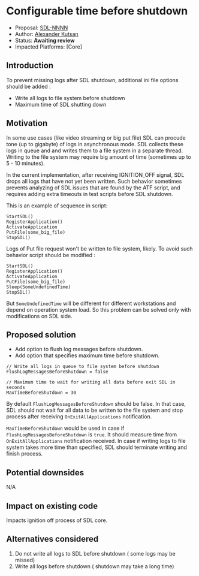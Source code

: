 # Configurable time before shutdown

* Proposal: [SDL-NNNN](nnnn-configurable-time-before-shutdown.md)
* Author: [Alexander Kutsan](https://github.com/LuxoftAKutsan)
* Status: **Awaiting review**
* Impacted Platforms: [Core]

## Introduction

To prevent missing logs after SDL shutdown, additional ini file options should be added : 
 - Write all logs to file system before shutdown 
 - Maximum time of SDL shutting down
 
## Motivation

In some use cases (like video streaming or big put file) SDL can procude tone (up to gigabyte) of logs in asynchronous mode. 
SDL collects these logs in queue and and writes them to a file system in a separate thread.
Writing to the file system may require big amount of time (sometimes up to 5 - 10 minutes).

In the current implementation, after receiving IGNITION_OFF signal, SDL drops all logs that have not yet been written.
Such behavior sometimes prevents analyzing of SDL issues that are found by the ATF script, and requires adding extra timeouts in test scripts before SDL shutdown.

This is an example of sequence in script:

```
StartSDL()
RegisterApplication()
ActivateApplication
PutFile(some_big_file)
StopSDL()
```

Logs of Put file request won't be written to file system, likely.
To avoid such behavior script should be modified :
```
StartSDL()
RegisterApplication()
ActivateApplication
PutFile(some_big_file)
Sleep(SomeUndefinedTime)
StopSDL()
```

But `SomeUndefinedTime` will be different for different workstations and depend on operation system load.
So this problem can be solved only with modifications on SDL side. 

## Proposed solution

 - Add option to flush log messages before shutdown.
 - Add option that specifies maximum time before shutdown.

```
// Write all logs in queue to file system before shutdown 
FlushLogMessagesBeforeShutdown = false

// Maximum time to wait for writing all data before exit SDL in seconds
MaxTimeBeforeShutdown = 30
```

By default `FlushLogMessagesBeforeShutdown` should be false. In that case, SDL should not wait for all data to be written to the file system and stop process after receiving `OnExitAllApplications` notification. 

`MaxTimeBeforeShutdown` would be used in case if `FlushLogMessagesBeforeShutdown` is `true`. It should measure time from `OnExitAllApplications` notification received. In case if writing logs to file system takes more time than specified, SDL should terminate writing and finish process. 


## Potential downsides

N/A

## Impact on existing code

Impacts ignition off process of SDL core.

## Alternatives considered
 1. Do not write all logs to SDL before shutdown ( some logs may  be missed)
 2. Write all logs before shutdown ( shutdown may take a long time)
 

